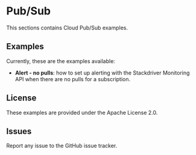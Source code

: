 # Pub/Sub

This sections contains Cloud Pub/Sub examples.

## Examples

Currently, these are the examples available:

* **Alert - no pulls**: how to set up alerting with the Stackdriver Monitoring API when there are no pulls for a subscription.

## License

These examples are provided under the Apache License 2.0.

## Issues

Report any issue to the GitHub issue tracker.
